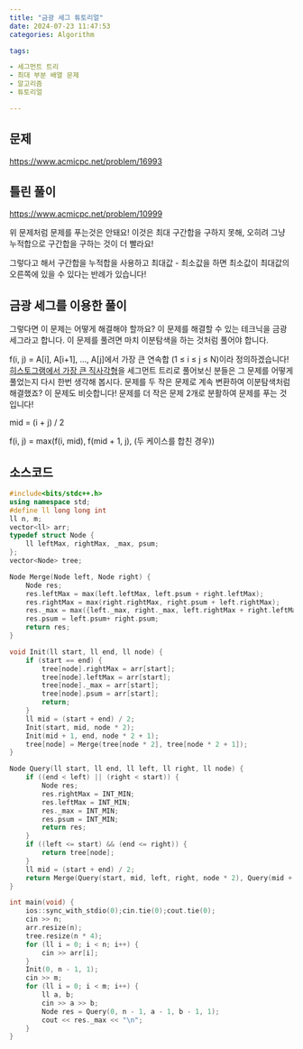 ```yaml
---
title: "금광 세그 튜토리얼"
date: 2024-07-23 11:47:53
categories: Algorithm

tags:

- 세그먼트 트리
- 최대 부분 배열 문제
- 알고리즘
- 튜토리얼

---
```


## 문제

https://www.acmicpc.net/problem/16993

## 틀린 풀이

https://www.acmicpc.net/problem/10999

위 문제처럼 문제를 푸는것은 안돼요! 이것은 최대 구간합을 구하지 못해, 오히려 그냥 누적합으로 구간합을 구하는 것이 더 빨라요!

그렇다고 해서 구간합을 누적합을 사용하고 최대값 - 최소값을 하면 최소값이 최대값의 오른쪽에 있을 수 있다는 반례가 있습니다!

## 금광 세그를 이용한 풀이

그렇다면 이 문제는 어떻게 해결해야 할까요? 이 문제를 해결할 수 있는 테크닉을 금광 세그라고 합니다. 이 문제를 풀려면 마치 이분탐색을 하는 것처럼 풀어야 합니다. 

f(i, j) = A[i], A[i+1], ..., A[j]에서 가장 큰 연속합 (1 ≤ i ≤ j ≤ N)이라 정의하겠습니다! [히스토그램에서 가장 큰 직사각형](https://www.acmicpc.net/problem/6549)을 세그먼트 트리로 풀어보신 분들은 그 문제를 어떻게 풀었는지 다시 한번 생각해 봅시다. 문제를 두 작은 문제로 계속 변환하여 이분탐색처럼 해결했죠? 이 문제도 비슷합니다! 문제를 더 작은 문제 2개로 분활하여 문제를 푸는 것입니다!

mid = (i + j) / 2

f(i, j) = max(f(i, mid), f(mid + 1, j), (두 케이스를 합친 경우))

## 소스코드
```cpp
#include<bits/stdc++.h>
using namespace std;
#define ll long long int
ll n, m;
vector<ll> arr;
typedef struct Node {
    ll leftMax, rightMax, _max, psum;
};
vector<Node> tree;

Node Merge(Node left, Node right) {
    Node res;
    res.leftMax = max(left.leftMax, left.psum + right.leftMax);
    res.rightMax = max(right.rightMax, right.psum + left.rightMax);
    res._max = max({left._max, right._max, left.rightMax + right.leftMax});
    res.psum = left.psum+ right.psum;
    return res;
}

void Init(ll start, ll end, ll node) {
    if (start == end) {
        tree[node].rightMax = arr[start];
        tree[node].leftMax = arr[start];
        tree[node]._max = arr[start];
        tree[node].psum = arr[start];
        return;
    }
    ll mid = (start + end) / 2;
    Init(start, mid, node * 2);
    Init(mid + 1, end, node * 2 + 1);
    tree[node] = Merge(tree[node * 2], tree[node * 2 + 1]);
}

Node Query(ll start, ll end, ll left, ll right, ll node) {
    if ((end < left) || (right < start)) {
        Node res;
        res.rightMax = INT_MIN;
        res.leftMax = INT_MIN;
        res._max = INT_MIN;
        res.psum = INT_MIN;
        return res;
    }
    if ((left <= start) && (end <= right)) {
        return tree[node];
    }
    ll mid = (start + end) / 2;
    return Merge(Query(start, mid, left, right, node * 2), Query(mid + 1, end, left, right, node * 2 + 1));
}

int main(void) {
    ios::sync_with_stdio(0);cin.tie(0);cout.tie(0);
    cin >> n;
    arr.resize(n);
    tree.resize(n * 4);
    for (ll i = 0; i < n; i++) {
        cin >> arr[i];
    }
    Init(0, n - 1, 1);
    cin >> m;
    for (ll i = 0; i < m; i++) {
        ll a, b;
        cin >> a >> b;
        Node res = Query(0, n - 1, a - 1, b - 1, 1);
        cout << res._max << "\n";
    }
}
```